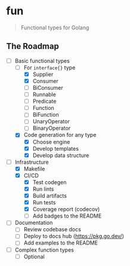 # fun

> Functional types for Golang

## The Roadmap

- [ ] Basic functional types
  - [ ] For `interface{}` type  
    - [x] Supplier
    - [x] Consumer
    - [ ] BiConsumer
    - [ ] Runnable
    - [ ] Predicate
    - [ ] Function
    - [ ] BiFunction
    - [ ] UnaryOperator
    - [ ] BinaryOperator
  - [x] Code generation for any type
    - [x] Choose engine
    - [x] Develop templates
    - [x] Develop data structure
- [ ] Infrastructure  
  - [x] Makefile
  - [x] CI/CD
    - [x] Test codegen
    - [x] Run lints
    - [x] Build artifacts
    - [x] Run tests
    - [x] Coverage report (codecov)
    - [ ] Add badges to the README
- [ ] Documentation
  - [ ] Review codebase docs
  - [ ] Deploy to docs hub (https://pkg.go.dev/)
  - [ ] Add examples to the README
- [ ] Complex function types
  - [ ] Optional

